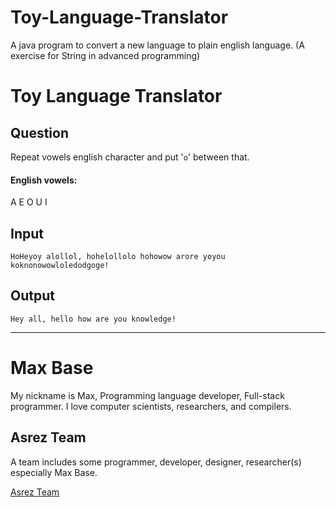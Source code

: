 # Toy-Language-Translator

A java program to convert a new language to plain english language. (A exercise for String in advanced programming)

# Toy Language Translator

## Question

Repeat vowels english character and put '`o`' between that.

#### English vowels:
A E O U I

## Input

```
HoHeyoy alollol, hohelollolo hohowow arore yoyou koknonowowloledodgoge!
```

## Output

```
Hey all, hello how are you knowledge!
```

---------

# Max Base

My nickname is Max, Programming language developer, Full-stack programmer. I love computer scientists, researchers, and compilers.

## Asrez Team

A team includes some programmer, developer, designer, researcher(s) especially Max Base.

[Asrez Team](https://www.asrez.com/)

